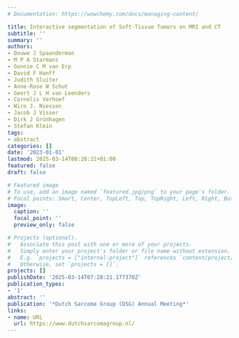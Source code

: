 ```yaml
---
# Documentation: https://wowchemy.com/docs/managing-content/

title: Interactive segmentation of Soft-Tissue Tumors on MRI and CT
subtitle: ''
summary: ''
authors:
- Douwe J Spaanderman
- M P A Starmans
- Gonnie C M van Erp
- David F Hanff
- Judith Sluiter
- Anne-Rose W Schut
- Geert J L H van Leenders
- Cornelis Verhoef
- Wiro J. Niessen
- Jacob J Visser
- Dirk J Grünhagen
- Stefan Klein
tags:
- abstract
categories: []
date: '2023-01-01'
lastmod: 2025-03-14T08:28:31+01:00
featured: false
draft: false

# Featured image
# To use, add an image named `featured.jpg/png` to your page's folder.
# Focal points: Smart, Center, TopLeft, Top, TopRight, Left, Right, BottomLeft, Bottom, BottomRight.
image:
  caption: ''
  focal_point: ''
  preview_only: false

# Projects (optional).
#   Associate this post with one or more of your projects.
#   Simply enter your project's folder or file name without extension.
#   E.g. `projects = ["internal-project"]` references `content/project/deep-learning/index.md`.
#   Otherwise, set `projects = []`.
projects: []
publishDate: '2025-03-14T07:28:21.177370Z'
publication_types:
- '1'
abstract: ''
publication: '*Dutch Sarcoma Group (DSG) Annual Meeting*'
links:
- name: URL
  url: https://www.dutchsarcomagroup.nl/
---
```

